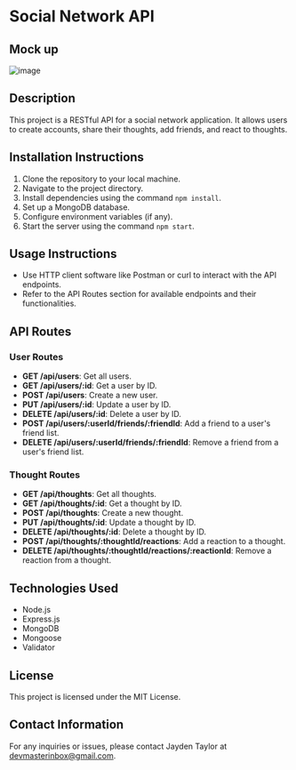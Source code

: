 # Social Network API

## Mock up
![image](https://github.com/Jay1194/Social-Network-API/assets/105843570/258b288e-be30-45d3-ad21-75b51b84f1d5)

## Description
This project is a RESTful API for a social network application. It allows users to create accounts, share their thoughts, add friends, and react to thoughts.

## Installation Instructions
1. Clone the repository to your local machine.
2. Navigate to the project directory.
3. Install dependencies using the command `npm install`.
4. Set up a MongoDB database.
5. Configure environment variables (if any).
6. Start the server using the command `npm start`.

## Usage Instructions
- Use HTTP client software like Postman or curl to interact with the API endpoints.
- Refer to the API Routes section for available endpoints and their functionalities.

## API Routes

### User Routes
- **GET /api/users**: Get all users.
- **GET /api/users/:id**: Get a user by ID.
- **POST /api/users**: Create a new user.
- **PUT /api/users/:id**: Update a user by ID.
- **DELETE /api/users/:id**: Delete a user by ID.
- **POST /api/users/:userId/friends/:friendId**: Add a friend to a user's friend list.
- **DELETE /api/users/:userId/friends/:friendId**: Remove a friend from a user's friend list.

### Thought Routes
- **GET /api/thoughts**: Get all thoughts.
- **GET /api/thoughts/:id**: Get a thought by ID.
- **POST /api/thoughts**: Create a new thought.
- **PUT /api/thoughts/:id**: Update a thought by ID.
- **DELETE /api/thoughts/:id**: Delete a thought by ID.
- **POST /api/thoughts/:thoughtId/reactions**: Add a reaction to a thought.
- **DELETE /api/thoughts/:thoughtId/reactions/:reactionId**: Remove a reaction from a thought.

## Technologies Used
- Node.js
- Express.js
- MongoDB
- Mongoose
- Validator

## License
This project is licensed under the MIT License.

## Contact Information
For any inquiries or issues, please contact Jayden Taylor at devmasterinbox@gmail.com.

